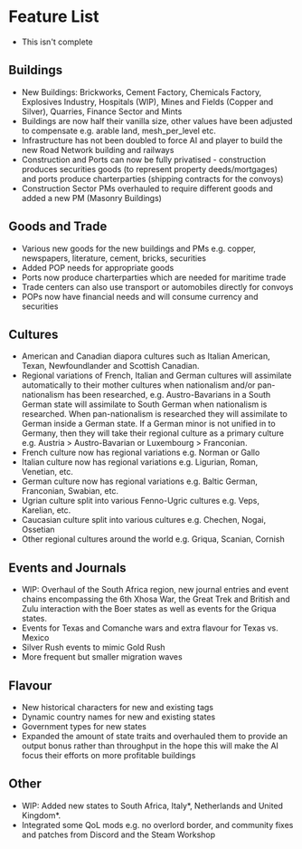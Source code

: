 # Feature List

* This isn't complete

## Buildings

- New Buildings: Brickworks, Cement Factory, Chemicals Factory, Explosives Industry, Hospitals (WIP), Mines and Fields (Copper and Silver), Quarries, Finance Sector and Mints
- Buildings are now half their vanilla size, other values have been adjusted to compensate e.g. arable land, mesh_per_level etc.
- Infrastructure has not been doubled to force AI and player to build the new Road Network building and railways
- Construction and Ports can now be fully privatised - construction produces securities goods (to represent property deeds/mortgages) and ports produce charterparties (shipping contracts for the convoys)
- Construction Sector PMs overhauled to require different goods and added a new PM (Masonry Buildings)

## Goods and Trade

- Various new goods for the new buildings and PMs e.g. copper, newspapers, literature, cement, bricks, securities
- Added POP needs for appropriate goods
- Ports now produce charterparties which are needed for maritime trade
- Trade centers can also use transport or automobiles directly for convoys
- POPs now have financial needs and will consume currency and securities

## Cultures

- American and Canadian diapora cultures such as Italian American, Texan, Newfoundlander and Scottish Canadian.
- Regional variations of French, Italian and German cultures will assimilate automatically to their mother cultures when nationalism and/or pan-nationalism has been researched, e.g. Austro-Bavarians in a South German state will assimilate to South German when nationalism is researched. When pan-nationalism is researched they will assimilate to German inside a German state. If a German minor is not unified in to Germany, then they will take their regional culture as a primary culture e.g. Austria > Austro-Bavarian or Luxembourg > Franconian.
- French culture now has regional variations e.g. Norman or Gallo
- Italian culture now has regional variations e.g. Ligurian, Roman, Venetian, etc.
- German culture now has regional variations e.g. Baltic German, Franconian, Swabian, etc.
- Ugrian culture split into various Fenno-Ugric cultures e.g. Veps, Karelian, etc.
- Caucasian culture split into various cultures e.g. Chechen, Nogai, Ossetian
- Other regional cultures around the world e.g. Griqua, Scanian, Cornish

## Events and Journals

- WIP: Overhaul of the South Africa region, new journal entries and event chains encompassing the 6th Xhosa War, the Great Trek and British and Zulu interaction with the Boer states as well as events for the Griqua states.
- Events for Texas and Comanche wars and extra flavour for Texas vs. Mexico
- Silver Rush events to mimic Gold Rush
- More frequent but smaller migration waves

## Flavour

- New historical characters for new and existing tags
- Dynamic country names for new and existing states
- Government types for new states
- Expanded the amount of state traits and overhauled them to provide an output bonus rather than throughput in the hope this will make the AI focus their efforts on more profitable buildings

## Other

- WIP: Added new states to South Africa, Italy*, Netherlands and United Kingdom*.
- Integrated some QoL mods e.g. no overlord border, and community fixes and patches from Discord and the Steam Workshop